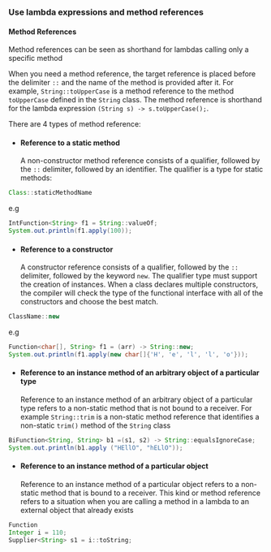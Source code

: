 ### Use lambda expressions and method references

#### Method References
Method references can be seen as shorthand for lambdas calling only a specific method

When you need a method reference, the target reference is placed before the delimiter `::` and the name of the method 
is provided after it. For example, `String::toUpperCase` is a method reference to the method `toUpperCase` 
defined in the `String` class. 
The method reference is shorthand for the lambda expression `(String s) -> s.toUpperCase();`.

There are 4 types of method reference:

- #### Reference to a static method
    A non-constructor method reference consists of a qualifier, followed by the `::` delimiter, followed by an 
    identifier. The qualifier is a type for static methods:
```java
Class::staticMethodName
```
e.g
```java
IntFunction<String> f1 = String::valueOf;
System.out.println(f1.apply(100));
```

- #### Reference to a constructor
    A constructor reference consists of a qualifier, followed by the `::` delimiter, followed by the keyword `new`. 
    The qualifier type must support the creation of instances. When a class declares multiple constructors, 
    the compiler will check the type of the functional interface with all of the constructors and choose the best match. 
```java
ClassName::new
```
e.g
```java
Function<char[], String> f1 = (arr) -> String::new;
System.out.println(f1.apply(new char[]{'H', 'e', 'l', 'l', 'o'}));
```
  
- #### Reference to an instance method of an arbitrary object of a particular type
    Reference to an instance method of an arbitrary object of a particular type refers to a non-static method that is 
    not bound to a receiver. For example `String::trim` is a non-static method reference that identifies a non-static 
    `trim()` method of the `String` class
```java
BiFunction<String, String> b1 =(s1, s2) -> String::equalsIgnoreCase;
System.out.println(b1.apply ("HEllO", "hELlO"));
```

- #### Reference to an instance method of a particular object
    Reference to an instance method of a particular object refers to a non-static method that is bound to a receiver. 
    This kind or method reference refers to a situation when you are calling a method in a lambda to an external 
    object that already exists
```java
Function 
Integer i = 110;
Supplier<String> s1 = i::toString;
```